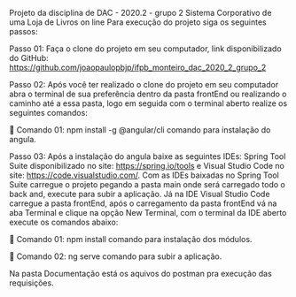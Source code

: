 Projeto da disciplina de DAC - 2020.2 - grupo 2
Sistema Corporativo de uma Loja de Livros on line
Para execução do projeto siga os seguintes passos:

Passo 01: Faça o clone do projeto em seu computador, link disponibilizado do GitHub: https://github.com/joaopaulopbjp/ifpb_monteiro_dac_2020_2_grupo_2

Passo 02: Após você ter realizado o clone do projeto em seu computador abra o terminal de sua preferência dentro da pasta frontEnd ou realizando o caminho até a essa pasta, logo em seguida com o terminal aberto realize os seguintes comandos:

 Comando 01: npm install -g @angular/cli comando para instalação do angula.

Passo 03: Após a instalação do angula baixe as seguintes IDEs: Spring Tool Suite disponibilizado no site: https://spring.io/tools e Visual Studio Code no site: https://code.visualstudio.com/. Com as IDEs baixadas no Spring Tool Suite carregue o projeto pegando a pasta main onde será carregado todo o back and, execute para subir a aplicação. Já na IDE Visual Studio Code carregue a pasta frontEnd, após o carregamento da pasta frontEnd vá na aba Terminal e clique na opção New Terminal, com o terminal da IDE aberto execute os comandos abaixo:

 Comando 01: npm install comando para instalação dos módulos.

 Comando 02: ng serve comando para subir a aplicação.

Na pasta Documentação está os aquivos do postman pra execução das requisições.
